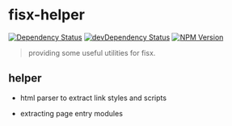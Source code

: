 fisx-helper
========

[![Dependency Status](https://david-dm.org/wuhy/fisx-helper.svg)](https://david-dm.org/wuhy/fisx-helper) [![devDependency Status](https://david-dm.org/wuhy/fisx-helper/dev-status.svg)](https://david-dm.org/wuhy/fisx-helper#info=devDependencies) [![NPM Version](https://img.shields.io/npm/v/fisx-helper.svg?style=flat)](https://npmjs.org/package/fisx-helper)

> providing some useful utilities for fisx.


## helper

* html parser to extract link styles and scripts

* extracting page entry modules
